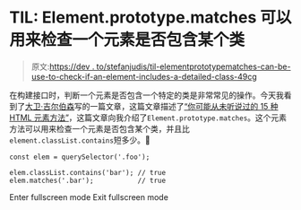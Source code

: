 # TIL: Element.prototype.matches 可以用来检查一个元素是否包含某个类

> 原文:[https://dev . to/stefanjudis/til-elementprototypematches-can-be-use-to-check-if-an-element-includes-a-detailed-class-49cg](https://dev.to/stefanjudis/til-elementprototypematches-can-be-used-to-check-if-an-element-includes-a-certain-class-49cg)

在构建接口时，判断一个元素是否包含一个特定的类是非常常见的操作。今天我看到了[大卫·吉尔伯森](https://twitter.com/D__Gilbertson)写的一篇文章，这篇文章描述了[“你可能从未听说过的 15 种 HTML 元素方法”](https://hackernoon.com/15-html-element-methods-youve-potentially-never-heard-of-fc6863e41b2a)，这篇文章向我介绍了`Element.prototype.matches`。这个元素方法可以用来检查一个元素是否包含某个类，并且比`element.classList.contains`短多少。🎉

```
const elem = querySelector('.foo');

elem.classList.contains('bar'); // true
elem.matches('.bar');           // true 
```

Enter fullscreen mode Exit fullscreen mode